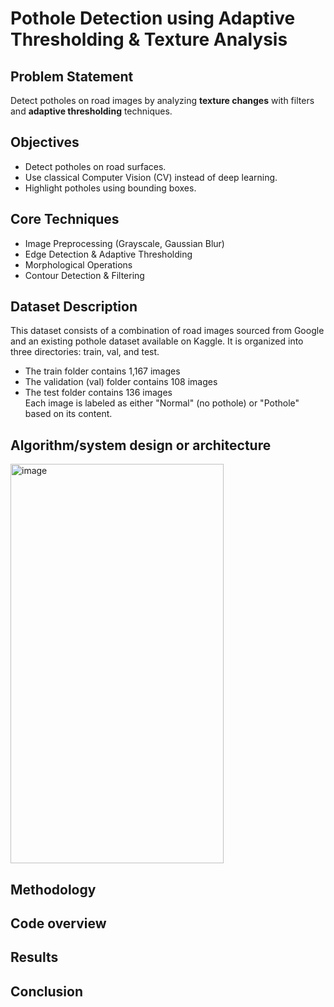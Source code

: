 # Pothole Detection using Adaptive Thresholding & Texture Analysis

## Problem Statement
Detect potholes on road images by analyzing **texture changes** with filters and **adaptive thresholding** techniques.

## Objectives
- Detect potholes on road surfaces.
- Use classical Computer Vision (CV) instead of deep learning.
- Highlight potholes using bounding boxes.

## Core Techniques
- Image Preprocessing (Grayscale, Gaussian Blur)
- Edge Detection & Adaptive Thresholding
- Morphological Operations
- Contour Detection & Filtering

## Dataset Description

This dataset consists of a combination of road images sourced from Google and an existing pothole dataset available on Kaggle. It is organized into three directories: train, val, and test.
* The train folder contains 1,167 images
* The validation (val) folder contains 108 images
* The test folder contains 136 images<br>
Each image is labeled as either "Normal" (no pothole) or "Pothole" based on its content.

## Algorithm/system design or architecture
<img width="341" height="639" alt="image" src="https://github.com/user-attachments/assets/5bde8222-863a-4471-aee1-e2fbbe9ef48f" />

## Methodology


## Code overview
## Results 
## Conclusion
